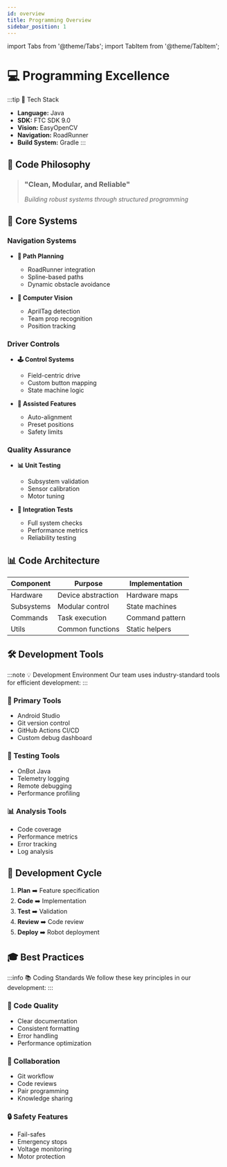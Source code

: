 ```yaml
---
id: overview
title: Programming Overview
sidebar_position: 1
---
```


import Tabs from '@theme/Tabs';
import TabItem from '@theme/TabItem';

# 💻 Programming Excellence

:::tip 🌟 Tech Stack
- **Language:** Java
- **SDK:** FTC SDK 9.0
- **Vision:** EasyOpenCV
- **Navigation:** RoadRunner
- **Build System:** Gradle
:::

## 🎯 Code Philosophy

> ### "Clean, Modular, and Reliable"
> *Building robust systems through structured programming*

## 💫 Core Systems

<Tabs>
<TabItem value="autonomous" label="🤖 Autonomous" default>

### Navigation Systems
- **🧭 Path Planning**
  - RoadRunner integration
  - Spline-based paths
  - Dynamic obstacle avoidance

- **📸 Computer Vision**
  - AprilTag detection
  - Team prop recognition
  - Position tracking

</TabItem>
<TabItem value="teleop" label="🎮 TeleOp">

### Driver Controls
- **🕹️ Control Systems**
  - Field-centric drive
  - Custom button mapping
  - State machine logic

- **🎯 Assisted Features**
  - Auto-alignment
  - Preset positions
  - Safety limits

</TabItem>
<TabItem value="testing" label="🧪 Testing">

### Quality Assurance
- **📊 Unit Testing**
  - Subsystem validation
  - Sensor calibration
  - Motor tuning

- **🔄 Integration Tests**
  - Full system checks
  - Performance metrics
  - Reliability testing

</TabItem>
</Tabs>

## 📊 Code Architecture

| Component | Purpose | Implementation |
|-----------|---------|----------------|
| Hardware | Device abstraction | Hardware maps |
| Subsystems | Modular control | State machines |
| Commands | Task execution | Command pattern |
| Utils | Common functions | Static helpers |

## 🛠️ Development Tools

:::note 💡 Development Environment
Our team uses industry-standard tools for efficient development:
:::

### 🔧 Primary Tools
- Android Studio
- Git version control
- GitHub Actions CI/CD
- Custom debug dashboard

### 📱 Testing Tools
- OnBot Java
- Telemetry logging
- Remote debugging
- Performance profiling

### 📊 Analysis Tools
- Code coverage
- Performance metrics
- Error tracking
- Log analysis

## 🔄 Development Cycle

1. **Plan** ➡️ Feature specification
2. **Code** ➡️ Implementation
3. **Test** ➡️ Validation
4. **Review** ➡️ Code review
5. **Deploy** ➡️ Robot deployment

## 🎓 Best Practices

:::info 📚 Coding Standards
We follow these key principles in our development:
:::

### 📝 Code Quality
- Clear documentation
- Consistent formatting
- Error handling
- Performance optimization

### 🤝 Collaboration
- Git workflow
- Code reviews
- Pair programming
- Knowledge sharing

### 🔒 Safety Features
- Fail-safes
- Emergency stops
- Voltage monitoring
- Motor protection

<style>
{`
  .code-banner {
    background: linear-gradient(45deg, #6C63FF, #FF6584);
    padding: 20px;
    border-radius: 10px;
    color: white;
    margin: 20px 0;
  }
`}
</style> 
